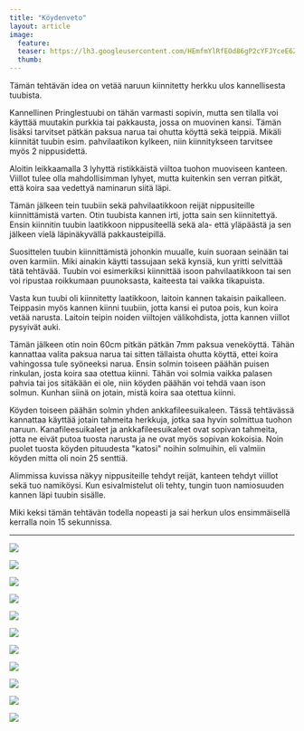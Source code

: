 ```yaml
---
title: "Köydenveto"
layout: article
image:
  feature:
  teaser: https://lh3.googleusercontent.com/HEmfmYlRfEOd86gP2cYFJYceE6ZB41rOT6zZFJdAo9j9pGCkNdjilYeRVwXRlN6S6Niye314wOdsY5Uxt-SGXBcA1CIPpswfDQEzNf48Uvb0SfsR6_ufLHme5uN5D7Ta1jbPBLkxIayRcC0uVYslM-SEVuQvog8xcMiIY8yY93SBJbhHdDCQNDFM2AnQc_tkAuGfCfCJdozT25hLX-SNVj_SteM_pvx29AthAK6nZUEToqs57KTW979gglZLD7_BOK84dHdYJlr6tGLpSs637ftH6d-Hr8bNS-WsMGe9l8wLZXplYA_kolaP70cRd6v6oI_2cGRw61Ee2YLB72Y2f_PHpCcmVbd018RS6fUmfy-bSFWyGvLH6TnX9Hb87WS9f2AKmd92pV8KErs4koPE2A8USNBlVWNB53p32uvG0AjDoL3JnExsbUHcGRdvSgLEUpD8TtzMdjaGBZ66VvWgbuToGaA4hkPi2uDOKIj8y-7L4BQhi6TRLVwj52Zqh4Umy57nfHlhYcVyF9MdQvxhZ5sF_I73CDF06nPR94Xeq-E=w245
  thumb:
---
```


Tämän tehtävän idea on vetää naruun kiinnitetty herkku ulos kannellisesta tuubista. 

Kannellinen Pringlestuubi on tähän varmasti sopivin, mutta sen tilalla voi käyttää muutakin purkkia tai pakkausta, jossa on muovinen kansi. Tämän lisäksi tarvitset pätkän paksua narua tai ohutta köyttä sekä teippiä. Mikäli kiinnität tuubin esim. pahvilaatikon kylkeen, niin kiinnitykseen tarvitsee myös 2 nippusidettä.

Aloitin leikkaamalla 3 lyhyttä ristikkäistä viiltoa tuohon muoviseen kanteen. Viillot tulee olla mahdollisimman lyhyet, mutta kuitenkin sen verran pitkät, että koira saa vedettyä naminarun siitä läpi.

Tämän jälkeen tein tuubiin sekä pahvilaatikkoon reijät nippusiteille kiinnittämistä varten. Otin tuubista kannen irti, jotta sain sen kiinnitettyä. Ensin kiinnitin tuubin laatikkoon nippusiteellä sekä ala- että yläpäästä ja sen jälkeen vielä läpinäkyvällä pakkausteipillä.

Suosittelen tuubin kiinnittämistä johonkin muualle, kuin suoraan seinään tai oven karmiin. Miki ainakin käytti tassujaan sekä kynsiä, kun yritti selvittää tätä tehtävää. Tuubin voi esimerkiksi kiinnittää isoon pahvilaatikkoon tai sen voi ripustaa roikkumaan puunoksasta, kaiteesta tai vaikka tikapuista.

Vasta kun tuubi oli kiinnitetty laatikkoon, laitoin kannen takaisin paikalleen. Teippasin myös kannen kiinni tuubiin, jotta kansi ei putoa pois, kun koira vetää narusta. Laitoin teipin noiden viiltojen välikohdista, jotta kannen viillot pysyivät auki.

Tämän jälkeen otin noin 60cm pitkän pätkän 7mm paksua veneköyttä. Tähän kannattaa valita paksua narua tai sitten tällaista ohutta köyttä, ettei koira vahingossa tule syöneeksi narua. Ensin solmin toiseen päähän puisen rinkulan, josta koira saa otettua kiinni. Tähän voi solmia vaikka palasen pahvia tai jos sitäkään ei ole, niin köyden päähän voi tehdä vaan ison solmun. Kunhan siinä on jotain, mistä koira saa otettua kiinni.

Köyden toiseen päähän solmin yhden ankkafileesuikaleen. Tässä tehtävässä kannattaa käyttää jotain tahmeita herkkuja, jotka saa hyvin solmittua tuohon naruun. Kanafileesuikaleet ja ankkafileesuikaleet ovat sopivan tahmeita, jotta ne eivät putoa tuosta narusta ja ne ovat myös sopivan kokoisia. Noin puolet tuosta köyden pituudesta "katosi" noihin solmuihin, eli valmiin köyden mitta oli noin 25 senttiä.

Alimmissa kuvissa näkyy nippusiteille tehdyt reijät, kanteen tehdyt viillot sekä tuo namiköysi. Kun esivalmistelut oli tehty, tungin tuon namiosuuden kannen läpi tuubin sisälle.

Miki keksi tämän tehtävän todella nopeasti ja sai herkun ulos ensimmäisellä kerralla noin 15 sekunnissa.

---

[![](https://lh3.googleusercontent.com/V59wqIqWmSj0_di4roT0NlNpDvOtecon_mPQkRJlT_bUtyXxD6W577U08D65dwpPOuqXAYJQmqii1VnI4EQrlJc-WG1c7ImfwX9o564_lMuKmaqneaSIBXOwBKfwM_zo24a54FbrQElX1qdFkCxV3EMYitXzC78TxSey_mqdzWvt28yLgAtllxY4fZA1l5AIKxjxHFn0dJp9SKcijjMyztWP4vGoO_G1nFHIfdiY1U_gUo8RbxgLZQgvvwSMj1EXBNsOyIOj45WS_1sloltqCNJSYmkOCA01Q2yOcpjQNXKznLZuqwHX0TuUp21Q17YnXArPgU9BDE-Q6zksu8wakp6p_KX-0Dt1plKlpQijev6DaCSYETKmCDOsv0Kcol7DZ6O977D1LwrUo7I0SRWupbjZZ44tKUEMmv2aOg_9cMtwWjVfYZ9sYjC1_kLZZyFSNfkivsbBH4S85ILu0GAaHCq77vNv-JpkdRWVnjDHktGKiJHUwUnTSvEJzxl-kvAZRpXTVbChxnxmE4h7_DZ44yYo8YyqnArVKvbntL_7nvs=w800)](https://lh3.googleusercontent.com/V59wqIqWmSj0_di4roT0NlNpDvOtecon_mPQkRJlT_bUtyXxD6W577U08D65dwpPOuqXAYJQmqii1VnI4EQrlJc-WG1c7ImfwX9o564_lMuKmaqneaSIBXOwBKfwM_zo24a54FbrQElX1qdFkCxV3EMYitXzC78TxSey_mqdzWvt28yLgAtllxY4fZA1l5AIKxjxHFn0dJp9SKcijjMyztWP4vGoO_G1nFHIfdiY1U_gUo8RbxgLZQgvvwSMj1EXBNsOyIOj45WS_1sloltqCNJSYmkOCA01Q2yOcpjQNXKznLZuqwHX0TuUp21Q17YnXArPgU9BDE-Q6zksu8wakp6p_KX-0Dt1plKlpQijev6DaCSYETKmCDOsv0Kcol7DZ6O977D1LwrUo7I0SRWupbjZZ44tKUEMmv2aOg_9cMtwWjVfYZ9sYjC1_kLZZyFSNfkivsbBH4S85ILu0GAaHCq77vNv-JpkdRWVnjDHktGKiJHUwUnTSvEJzxl-kvAZRpXTVbChxnxmE4h7_DZ44yYo8YyqnArVKvbntL_7nvs=s0)

[![](https://lh3.googleusercontent.com/h8yxvzfykuURDbHOmQJ6IObjJTqCEBlWtNRvWRPumrBiWfA0QN5PtYaROAf4q3CP2skEBSP4CD-JDGmOWoPtZQFg2m5v7TDN8talLEAAHWiV0-kbkcb06JH9VA9RBHzR9D13wj_6EdctT-nkI9K523120XzdEBMLUNh9hSW0GSyCun1ex3qRVezfTYF6qF_rp19mKB-VQk7eqh-w_mTMQ1xSUvLbjZEmMCiVWDtV1vcckSHFm4RSfdfn8Ae2p0ZamnT7906G0Sa2pqAP7jAhptLdScof-b5yEbUKdjGvy5CuyoiRNN69u-rmYCUC1LgT1Q4bda9uBC3vcYyDywmS2rG7_pjAkykH3kU9-zJldpoA4SjxxUEBO5xtVeNl5CkFcCjDhZ9RzcBux9rCD2BCmxXk0XufUSCcpRH5uU9SEQlPKuSPEug7fXyh8ZQDKpSqjIKDxd4AippswfC-15_MHaljsEs0SB6cFKu4H5bXMt54HELiO3qKR6y6pXrwfISL0nKv2eGSE-jTagBmBw2UOykGnoTB_x4aZJ0RtJ_L_-s=w800)](https://lh3.googleusercontent.com/h8yxvzfykuURDbHOmQJ6IObjJTqCEBlWtNRvWRPumrBiWfA0QN5PtYaROAf4q3CP2skEBSP4CD-JDGmOWoPtZQFg2m5v7TDN8talLEAAHWiV0-kbkcb06JH9VA9RBHzR9D13wj_6EdctT-nkI9K523120XzdEBMLUNh9hSW0GSyCun1ex3qRVezfTYF6qF_rp19mKB-VQk7eqh-w_mTMQ1xSUvLbjZEmMCiVWDtV1vcckSHFm4RSfdfn8Ae2p0ZamnT7906G0Sa2pqAP7jAhptLdScof-b5yEbUKdjGvy5CuyoiRNN69u-rmYCUC1LgT1Q4bda9uBC3vcYyDywmS2rG7_pjAkykH3kU9-zJldpoA4SjxxUEBO5xtVeNl5CkFcCjDhZ9RzcBux9rCD2BCmxXk0XufUSCcpRH5uU9SEQlPKuSPEug7fXyh8ZQDKpSqjIKDxd4AippswfC-15_MHaljsEs0SB6cFKu4H5bXMt54HELiO3qKR6y6pXrwfISL0nKv2eGSE-jTagBmBw2UOykGnoTB_x4aZJ0RtJ_L_-s=s0)

[![](https://lh3.googleusercontent.com/2ylBwWk8tWQ5OyaqSRi4JPr2ZlcFrvrnNV1aMGm_rmHcarOcEjP-JWp_diYo9YM1j9HTlyUNq9UuggGDHQQlS2y9lGIhcK6f7kL3tnI6legI-8VUZ-EYW3tOmdqUT7xgipSJQ7aRZox5rl_OA5uBbd32doSULeYS2-znzQBIaqlymT2zHXO-h4Te3X5DoQutDVH3fkcPyiTD9wRSiQJ9WjgT1BWWKOeukF0TuUmv_O1hSi_YcH5SG3ifIcSimSW2D4yFESsELMSTJrGguHaIBHiuyPGN_VGoAyRqsgsFh6cC2LTcx_AzKIk0Ie9n_sChY04W5PfE_UpCu-wBsrnwBtnE5iJihWRK2JfUVA4DOeF-I1ERGf_ObWtQTedFW4aa4sLKMD1eDaKxH294f17L5c1eHu5R15ae9y3w-xW_G_W-Paq8aUUW2hq7mnt-Y-1dgH-b_sNEvpURVUvkrSlyxOSGZtOTTp7oZ1Qn8YD-3FRbmZWv79pbKADEmTlUKgsiUYB_5y8yizwcgHxEwfcDUn1sOPBLhOFQ0fTHwOgh6v4=w800)](https://lh3.googleusercontent.com/2ylBwWk8tWQ5OyaqSRi4JPr2ZlcFrvrnNV1aMGm_rmHcarOcEjP-JWp_diYo9YM1j9HTlyUNq9UuggGDHQQlS2y9lGIhcK6f7kL3tnI6legI-8VUZ-EYW3tOmdqUT7xgipSJQ7aRZox5rl_OA5uBbd32doSULeYS2-znzQBIaqlymT2zHXO-h4Te3X5DoQutDVH3fkcPyiTD9wRSiQJ9WjgT1BWWKOeukF0TuUmv_O1hSi_YcH5SG3ifIcSimSW2D4yFESsELMSTJrGguHaIBHiuyPGN_VGoAyRqsgsFh6cC2LTcx_AzKIk0Ie9n_sChY04W5PfE_UpCu-wBsrnwBtnE5iJihWRK2JfUVA4DOeF-I1ERGf_ObWtQTedFW4aa4sLKMD1eDaKxH294f17L5c1eHu5R15ae9y3w-xW_G_W-Paq8aUUW2hq7mnt-Y-1dgH-b_sNEvpURVUvkrSlyxOSGZtOTTp7oZ1Qn8YD-3FRbmZWv79pbKADEmTlUKgsiUYB_5y8yizwcgHxEwfcDUn1sOPBLhOFQ0fTHwOgh6v4=s0)

[![](https://lh3.googleusercontent.com/ymG4EaYb0ETFQzkftMfYiPX217uwQpR4_FHoqLBFu-Y5FXav9UfAid6lnq0QGWdeACV6agGlbE0-1ppWjIcMFlYo4nHx1U0JufeES7rVRstK4KUL6vA76uaXHEvHhUWHBQUS_blbitgsdnoLNng19htvh-BcbXjmXwkyXrBGOBkqH0H96Vfp0Tw1aNSUXKaw31kI9Y6yjg9nU1qjkQy4aMGCYzJfvuDRTbXI_ElvhW6l0EljoehCQo9cJO7IxNMuA8qDPdLn51RoUMc7_R7vVrNmLoDrIqaGonUho7PFxWZB17kYTXLXXctMDqnIY21VrzWf5zf0FD208jUcCWKoHT51gB3pSQTBv_aCxoq_jr3A-F6NsemCCCYBdbIH1FCcnozFXXViEOJQwBgx7mNKuWR86hVNlSUt-Xvhn6FHbwHH_mTo0pBX1NRxTbpT3zHizBwT2Nr1wRKLRNkRk8ZPRg5EFvag2N4Zb778DqK3emv6UlA1BdJU46lhLnzsIOSgw69GBobIjpHJQ7lixvILnIPpmzEueVW6kQwSOoyVXk0=w800)](https://lh3.googleusercontent.com/ymG4EaYb0ETFQzkftMfYiPX217uwQpR4_FHoqLBFu-Y5FXav9UfAid6lnq0QGWdeACV6agGlbE0-1ppWjIcMFlYo4nHx1U0JufeES7rVRstK4KUL6vA76uaXHEvHhUWHBQUS_blbitgsdnoLNng19htvh-BcbXjmXwkyXrBGOBkqH0H96Vfp0Tw1aNSUXKaw31kI9Y6yjg9nU1qjkQy4aMGCYzJfvuDRTbXI_ElvhW6l0EljoehCQo9cJO7IxNMuA8qDPdLn51RoUMc7_R7vVrNmLoDrIqaGonUho7PFxWZB17kYTXLXXctMDqnIY21VrzWf5zf0FD208jUcCWKoHT51gB3pSQTBv_aCxoq_jr3A-F6NsemCCCYBdbIH1FCcnozFXXViEOJQwBgx7mNKuWR86hVNlSUt-Xvhn6FHbwHH_mTo0pBX1NRxTbpT3zHizBwT2Nr1wRKLRNkRk8ZPRg5EFvag2N4Zb778DqK3emv6UlA1BdJU46lhLnzsIOSgw69GBobIjpHJQ7lixvILnIPpmzEueVW6kQwSOoyVXk0=s0)

[![](https://lh3.googleusercontent.com/ZamwRsaPheJC6susMcuy3j27bkZrU3Mfm4jY9Hk7QzfRNW-5oIEX6vB4Na2KPuXTXPwd-r_GTX2hi-yDTr-Sr8oXh_JnZJgowXWabNE9paemy-i0xf_suDIcmaAWIXVTPqcu--79s2oXNV7PzlJyeIIyPGwU4lXAJfjtrCYcU0Syv_orxjcZt3979_Ldbcyg0LAbc5VbBc-r4A9LwBbm25m3zu8CRu-Vzi3dxDbVWk1ZHnKOd7tvWz8v3ObM5J4TmYkG8RhKGugRz0b95vdd4pth8Ilm0vInseDvzprXlI_HbkXInfNyIDmrfd2URHvGAXMDc7oHPQF_At7whYyAAeNS5pOeRHH0Uzuv7cjwoCJo66NL2fnkxcsPg1OIaz8GnpH28tgFQ_cDEx4L8ab01zzgC5UmTvaeW4u2GXtuOzLOqcnhJ39I011cyV6xfB4H_p5hvay7Hg8jYYZqrY5DICrpIwWDKTmTIbGuEe233Yw8UHh-Fwq-mDCm4hEKv0xTei0Tb6N1Q0kyggySYSrKF7dZYJ-TxJgGLGGR5fF3WRc=w800)](https://lh3.googleusercontent.com/ZamwRsaPheJC6susMcuy3j27bkZrU3Mfm4jY9Hk7QzfRNW-5oIEX6vB4Na2KPuXTXPwd-r_GTX2hi-yDTr-Sr8oXh_JnZJgowXWabNE9paemy-i0xf_suDIcmaAWIXVTPqcu--79s2oXNV7PzlJyeIIyPGwU4lXAJfjtrCYcU0Syv_orxjcZt3979_Ldbcyg0LAbc5VbBc-r4A9LwBbm25m3zu8CRu-Vzi3dxDbVWk1ZHnKOd7tvWz8v3ObM5J4TmYkG8RhKGugRz0b95vdd4pth8Ilm0vInseDvzprXlI_HbkXInfNyIDmrfd2URHvGAXMDc7oHPQF_At7whYyAAeNS5pOeRHH0Uzuv7cjwoCJo66NL2fnkxcsPg1OIaz8GnpH28tgFQ_cDEx4L8ab01zzgC5UmTvaeW4u2GXtuOzLOqcnhJ39I011cyV6xfB4H_p5hvay7Hg8jYYZqrY5DICrpIwWDKTmTIbGuEe233Yw8UHh-Fwq-mDCm4hEKv0xTei0Tb6N1Q0kyggySYSrKF7dZYJ-TxJgGLGGR5fF3WRc=s0)

[![](https://lh3.googleusercontent.com/MTfbF0Yo7PH2XsPuRflr9wxkXGMjGVIK-Ua3diq23KAnEeBNYMMQcsCY3VvE-yk3TXSonFF7Wp0c1ouPKt8K8sd-xOhAc7YahkK14CAoaoylzkQARZ87itxHYAQ2fn2jFlZ4rmX310qYdZEbIRPXhOSFRvzjssM5XibG4KsC4TO_WFCizaeEnfqpCfLEiZs9rtYHk8d7DU89BKek5j8Z8kIbEUF9FFPMAjVxcNTCxJtan7zBfh9h_vnydaw304wY67axz1yFANQFgBGwHD_ZzQgIOMcljG1At_TMBSkKKttwmi35Hy-7Cjp4OGBnrXmuFkQqLsU0qgYRwFKF3Wz-EG-hIRYb9JzSr4oN5p1cKOBmsOaWJLggD8i01sUSxUu0WyACgGJ6LCmQznoABSM_nM7A9E3SoGBxuaK3l0ppuyJ-3fFCX15nGHKO_SW07RkrFaB7_GL_AeS5ZG7yo1WXeMzmecuwqv-rqFuASfr9k4uUN2bXi6P816TCtSCBcDIV3VlpIzfVkaVm3WCNDbxAyc13zsgvzQK_6GPLlC704_w=w800)](https://lh3.googleusercontent.com/MTfbF0Yo7PH2XsPuRflr9wxkXGMjGVIK-Ua3diq23KAnEeBNYMMQcsCY3VvE-yk3TXSonFF7Wp0c1ouPKt8K8sd-xOhAc7YahkK14CAoaoylzkQARZ87itxHYAQ2fn2jFlZ4rmX310qYdZEbIRPXhOSFRvzjssM5XibG4KsC4TO_WFCizaeEnfqpCfLEiZs9rtYHk8d7DU89BKek5j8Z8kIbEUF9FFPMAjVxcNTCxJtan7zBfh9h_vnydaw304wY67axz1yFANQFgBGwHD_ZzQgIOMcljG1At_TMBSkKKttwmi35Hy-7Cjp4OGBnrXmuFkQqLsU0qgYRwFKF3Wz-EG-hIRYb9JzSr4oN5p1cKOBmsOaWJLggD8i01sUSxUu0WyACgGJ6LCmQznoABSM_nM7A9E3SoGBxuaK3l0ppuyJ-3fFCX15nGHKO_SW07RkrFaB7_GL_AeS5ZG7yo1WXeMzmecuwqv-rqFuASfr9k4uUN2bXi6P816TCtSCBcDIV3VlpIzfVkaVm3WCNDbxAyc13zsgvzQK_6GPLlC704_w=s0)

[![](https://lh3.googleusercontent.com/mJl0P9_SDJNQhfgxmYvB_23K6r_VjIgOIqKexwsa309lukZAGWHEmYhrr_XC3Qp5OCtqcCuReI76ORxQP31G4TdAwGiHXuW5Z_ehWiu3FMWiG2l4bKZ5i4MzOITdGeFHTLCRnb8tQoWECZQkUSI_U63lfhrwc7Tp12MAjictjgn9VA9iHoX-kivSR_sQm59XoDBRJPB8MGeaX6LohEzn71GIHTLLetLvML79qeU0Bde7EnhlbYXoUQxSbs5CwqlS87_1rw0oGBwBneZkzINKbAM3aAHDlV_54AQcO9sJGX9WXpSxPPlDDobKVoLyTKhE3tKfse5lWcAbheiI6rJ9wA_o4kF4DVdbcK-GJ3BjXkUokbYXc7VgQixbQniukhP12SEjbIcj0TFfroxkUZzJmeQnDELsDKS_BkndExcmXl5Po3H4IE4PWEn2JKaY_nXH8_c_0SY1bjIGEqZRlFfi1IR1P6Rj1rKpzJOxxloJ302oFcSQFUOHgpqwJ_hp-GV_hN0jFzEmhtu6qivTlNWUuGCK-oXv2dHJhgNhqbf-Pbw=w800)](https://lh3.googleusercontent.com/mJl0P9_SDJNQhfgxmYvB_23K6r_VjIgOIqKexwsa309lukZAGWHEmYhrr_XC3Qp5OCtqcCuReI76ORxQP31G4TdAwGiHXuW5Z_ehWiu3FMWiG2l4bKZ5i4MzOITdGeFHTLCRnb8tQoWECZQkUSI_U63lfhrwc7Tp12MAjictjgn9VA9iHoX-kivSR_sQm59XoDBRJPB8MGeaX6LohEzn71GIHTLLetLvML79qeU0Bde7EnhlbYXoUQxSbs5CwqlS87_1rw0oGBwBneZkzINKbAM3aAHDlV_54AQcO9sJGX9WXpSxPPlDDobKVoLyTKhE3tKfse5lWcAbheiI6rJ9wA_o4kF4DVdbcK-GJ3BjXkUokbYXc7VgQixbQniukhP12SEjbIcj0TFfroxkUZzJmeQnDELsDKS_BkndExcmXl5Po3H4IE4PWEn2JKaY_nXH8_c_0SY1bjIGEqZRlFfi1IR1P6Rj1rKpzJOxxloJ302oFcSQFUOHgpqwJ_hp-GV_hN0jFzEmhtu6qivTlNWUuGCK-oXv2dHJhgNhqbf-Pbw=s0)

[![](https://lh3.googleusercontent.com/rUhJVBkWYSyI9c8MzCy_51ynJiBYVXc8_AVai7mYtcuoKElLFiMNXy8Rt9RLMBMFUS-gcfekWaIuMmcnJ5N_S9LVnMGbJAVAHN9eeyI_ctUIJr9hzTLOQSXYdP1wisWoU5BaEmxfZAXu416zWWXEHc6IyC_BYQvxa6BMxSAqL-SlYwVYvKzU97xpNqR7AsdPjAqdUD77aCuaWepUUWzmPg-3KktROm2F_yKRKiy9uhWI5IU54fvuJYRPF8m0uNEgr4yIGg0q-8X1FVxtBlmOKh_jdHlwwkUDWKnWsZxCfHkkuMTg4t4XAynQvZ5hDSozmOh6sg2V3o2cqmqT-b_keBtQ5CT4ynzVcw1opDTiRsbrHsdE6sIHmEneY_wG-0JHjvdBk7bMW7gaOgHJ8TLtLP6mMDJuhqyJ7Oc81Zbt-SSOvuy0kTOws4P2AsEX6msIr7Yr7-LkJtbVwYxRjpb3RfxU4Z8vgwqHuWLd9qTddBUZGxmJal-EZgnUadbPS1LUznGv20-dKuYKWWXhz0-xuVUfuq1U2yAYJtX5m3-9Qdk=w800)](https://lh3.googleusercontent.com/rUhJVBkWYSyI9c8MzCy_51ynJiBYVXc8_AVai7mYtcuoKElLFiMNXy8Rt9RLMBMFUS-gcfekWaIuMmcnJ5N_S9LVnMGbJAVAHN9eeyI_ctUIJr9hzTLOQSXYdP1wisWoU5BaEmxfZAXu416zWWXEHc6IyC_BYQvxa6BMxSAqL-SlYwVYvKzU97xpNqR7AsdPjAqdUD77aCuaWepUUWzmPg-3KktROm2F_yKRKiy9uhWI5IU54fvuJYRPF8m0uNEgr4yIGg0q-8X1FVxtBlmOKh_jdHlwwkUDWKnWsZxCfHkkuMTg4t4XAynQvZ5hDSozmOh6sg2V3o2cqmqT-b_keBtQ5CT4ynzVcw1opDTiRsbrHsdE6sIHmEneY_wG-0JHjvdBk7bMW7gaOgHJ8TLtLP6mMDJuhqyJ7Oc81Zbt-SSOvuy0kTOws4P2AsEX6msIr7Yr7-LkJtbVwYxRjpb3RfxU4Z8vgwqHuWLd9qTddBUZGxmJal-EZgnUadbPS1LUznGv20-dKuYKWWXhz0-xuVUfuq1U2yAYJtX5m3-9Qdk=s0)

[![](https://lh3.googleusercontent.com/JJfTUv86OTqc0dfGvou_OjvVFgFF9JyV06zYbyXBAEY6ub77xPHeaBxHm_IMF12m43ruJY0xFtEz0lQKEmJI3X1LTDeQ_iJ2bUO997sDS4OhNq5YGx662Hi5kj-CA2Lr_zuHpmDJmvGrRfA86fR65HOnsmMDJp3uTuEUHgCXBPClK8iNYXQeYCpD3eLVhp4X-onnoTvjbqsYMOGJWB1JHR9KBxwTJh71-BofoDgIcbdNbqeXt6UsxNajhK05KRk307u3smp6fSk51AiJBRVYPAx748GIV_6B61qJLBoTFSx_bxhpL1box0V_Fnngaet4_Uv2jBTSCbs0CIR2zZhJ1GEtAAUvvrdnnzjYunWX2RLv6i2HSzwfypra6V-dQ0CibRx9a8cPRi92x_pYPE5VDsxZdJN4LhPH5-cg9FcBnfZwFQ7ds_7Mxc6iQvQPBJxEUY1XM28kFb8dwl-3RJZgZBIX_UzEUzJoNmu87Qm6yXXQhZYiQGbDn_kitmSZYPio0zmj_8vFjApv2NQnSqbVb944SLf2-rqc2rpJnMtpjYo=w800)](https://lh3.googleusercontent.com/JJfTUv86OTqc0dfGvou_OjvVFgFF9JyV06zYbyXBAEY6ub77xPHeaBxHm_IMF12m43ruJY0xFtEz0lQKEmJI3X1LTDeQ_iJ2bUO997sDS4OhNq5YGx662Hi5kj-CA2Lr_zuHpmDJmvGrRfA86fR65HOnsmMDJp3uTuEUHgCXBPClK8iNYXQeYCpD3eLVhp4X-onnoTvjbqsYMOGJWB1JHR9KBxwTJh71-BofoDgIcbdNbqeXt6UsxNajhK05KRk307u3smp6fSk51AiJBRVYPAx748GIV_6B61qJLBoTFSx_bxhpL1box0V_Fnngaet4_Uv2jBTSCbs0CIR2zZhJ1GEtAAUvvrdnnzjYunWX2RLv6i2HSzwfypra6V-dQ0CibRx9a8cPRi92x_pYPE5VDsxZdJN4LhPH5-cg9FcBnfZwFQ7ds_7Mxc6iQvQPBJxEUY1XM28kFb8dwl-3RJZgZBIX_UzEUzJoNmu87Qm6yXXQhZYiQGbDn_kitmSZYPio0zmj_8vFjApv2NQnSqbVb944SLf2-rqc2rpJnMtpjYo=s0)

[![](https://lh3.googleusercontent.com/IzON88Nn3tON6P0OwULrXlWHRv9T8eJoGJp38VXAqm3vPAeXnZPGQy_lfO6_1d0gd87zdYBykYdjK_ZZdso3yIw-aOfh1X6kGLLsRZqC5rQJoB-MnNQPWm_G2BzsTVXLwvFLT88LwvaFcg7yd_ljd8Jjlhjg8tzHyxuqT9w_IduCuPQyb12KIhWP-hv7TEqyl-0_21YHoxBkSu_7fUhwMZE3VOShmW04ih-0R3-7FK5DnHQ4KnJ-BFeAIcMBjFqSG0lb7lqw_qfsCTlUZdx5RKcuSly9tABrwlkABUGZdnnxuZL2FumXSnA7FDG9W5uKgTtAeVNLJUv81WC-Ftor3WQps98cjke1SOsziqyef2S2ArHuF_EDEKSn20i6xEZFMDiPU5frrmCJExlVcoZbYa0MA_nFj-1ohnUn-6-NMZdyq7lw9e6HSqdmpb_cew6_6isN6GfNnJvEg3Dh0lNfyYLAx6cFezehdxrnVw5qoKT66ZdccY-fhgmZxdAPXttjhSNF9wZUbSsrSsEjI0Fi7koR3h4OPhubR9fQWvxX1u4=w800)](https://lh3.googleusercontent.com/IzON88Nn3tON6P0OwULrXlWHRv9T8eJoGJp38VXAqm3vPAeXnZPGQy_lfO6_1d0gd87zdYBykYdjK_ZZdso3yIw-aOfh1X6kGLLsRZqC5rQJoB-MnNQPWm_G2BzsTVXLwvFLT88LwvaFcg7yd_ljd8Jjlhjg8tzHyxuqT9w_IduCuPQyb12KIhWP-hv7TEqyl-0_21YHoxBkSu_7fUhwMZE3VOShmW04ih-0R3-7FK5DnHQ4KnJ-BFeAIcMBjFqSG0lb7lqw_qfsCTlUZdx5RKcuSly9tABrwlkABUGZdnnxuZL2FumXSnA7FDG9W5uKgTtAeVNLJUv81WC-Ftor3WQps98cjke1SOsziqyef2S2ArHuF_EDEKSn20i6xEZFMDiPU5frrmCJExlVcoZbYa0MA_nFj-1ohnUn-6-NMZdyq7lw9e6HSqdmpb_cew6_6isN6GfNnJvEg3Dh0lNfyYLAx6cFezehdxrnVw5qoKT66ZdccY-fhgmZxdAPXttjhSNF9wZUbSsrSsEjI0Fi7koR3h4OPhubR9fQWvxX1u4=s0)

[![](https://lh3.googleusercontent.com/QBNjjWYIyw2J-c4k_B1OmqW4CIU9N3K6C-U7t6btYbzaFGL7s-6aWdBTznttaRukXY7S_mTODfhEuZqaa-v7F587OEnic6tTb3s-8PEJ3s2bAcbNj-IXrtE3miYh0aLE_sUO2NVEozHOhJOQjTUrec39XLuU9TM7XPgcv2kup66cs7VCQ8zuBYlobeIr5XqjgPM-rwx5_LNya2BDttAP62adopKVz6NP9e85c3jkeJB5I4CTmjp3VFPMlQz6NPG4ZJtBleLrEDiFVQSdV04OZOs_3skNC4PEADcZcj-pM0dGzIRZP27-i_FzEM66PlO4_jSd044AqPARf4zcpN8P5L84nks1J950isSBaFeLKRP8J61Xj0bYsD_ZcqDK-2jb4FcIrhyoVkfLvRa3X75rf4gUtSexHxPeXu19K6nz8QRYPqyEGTv2T641hL_EiRQTLx1sDtFokR_j3A7uW0wPKZ8x2WZKZmub3D-uP1qahwAcIY_Ru1WRruH3MP-Ayp1Ynz0NDssW5dfg2bXu7fiG5csgrqOgfKTRvYH5eESB_wU=w800)](https://lh3.googleusercontent.com/QBNjjWYIyw2J-c4k_B1OmqW4CIU9N3K6C-U7t6btYbzaFGL7s-6aWdBTznttaRukXY7S_mTODfhEuZqaa-v7F587OEnic6tTb3s-8PEJ3s2bAcbNj-IXrtE3miYh0aLE_sUO2NVEozHOhJOQjTUrec39XLuU9TM7XPgcv2kup66cs7VCQ8zuBYlobeIr5XqjgPM-rwx5_LNya2BDttAP62adopKVz6NP9e85c3jkeJB5I4CTmjp3VFPMlQz6NPG4ZJtBleLrEDiFVQSdV04OZOs_3skNC4PEADcZcj-pM0dGzIRZP27-i_FzEM66PlO4_jSd044AqPARf4zcpN8P5L84nks1J950isSBaFeLKRP8J61Xj0bYsD_ZcqDK-2jb4FcIrhyoVkfLvRa3X75rf4gUtSexHxPeXu19K6nz8QRYPqyEGTv2T641hL_EiRQTLx1sDtFokR_j3A7uW0wPKZ8x2WZKZmub3D-uP1qahwAcIY_Ru1WRruH3MP-Ayp1Ynz0NDssW5dfg2bXu7fiG5csgrqOgfKTRvYH5eESB_wU=s0)
